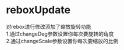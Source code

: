 # reboxUpdate
对rebox进行修改添加了缩放旋转功能<br/>
1.通过changeDeg参数设置你每次要旋转的角度<br/>
2.通过changeScale参数设置你每次要缩放的比例<br/>
